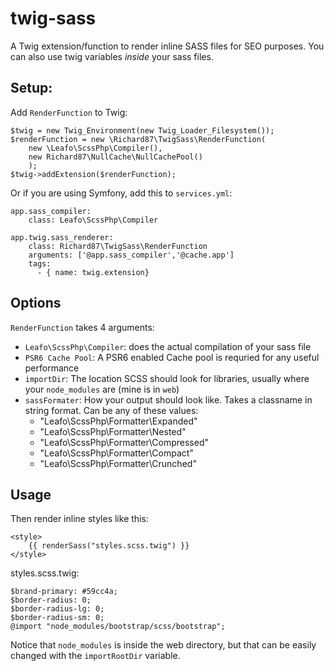 # twig-sass
A Twig extension/function to render inline SASS files for SEO purposes. You can also use twig variables *inside* your sass files.

## Setup:

Add `RenderFunction` to Twig:

    $twig = new Twig_Environment(new Twig_Loader_Filesystem());
    $renderFunction = new \Richard87\TwigSass\RenderFunction(
        new \Leafo\ScssPhp\Compiler(),
        new Richard87\NullCache\NullCachePool()
        );
    $twig->addExtension($renderFunction);


Or if you are using Symfony, add this to `services.yml`:
    
    app.sass_compiler:
        class: Leafo\ScssPhp\Compiler

    app.twig.sass_renderer:
        class: Richard87\TwigSass\RenderFunction
        arguments: ['@app.sass_compiler','@cache.app']
        tags:
          - { name: twig.extension}
          
## Options

`RenderFunction` takes 4 arguments:
  - `Leafo\ScssPhp\Compiler`: does the actual compilation of your sass file
  - `PSR6 Cache Pool`: A PSR6 enabled Cache pool is requried for any useful performance
  - `importDir`: The location SCSS should look for libraries, usually where your `node_modules` are (mine is in `web`)
  - `sassFormater`: How your output should look like. Takes a classname in string format. Can be any of these values:
    - "Leafo\ScssPhp\Formatter\Expanded"
    - "Leafo\ScssPhp\Formatter\Nested"
    - "Leafo\ScssPhp\Formatter\Compressed"
    - "Leafo\ScssPhp\Formatter\Compact"
    - "Leafo\ScssPhp\Formatter\Crunched"
          
## Usage
          
Then render inline styles like this:

    <style>
        {{ renderSass("styles.scss.twig") }}
    </style>
    
styles.scss.twig:

    $brand-primary: #59cc4a;
    $border-radius: 0;
    $border-radius-lg: 0;
    $border-radius-sm: 0;
    @import "node_modules/bootstrap/scss/bootstrap";
    
Notice that `node_modules` is inside the web directory, but that can be easily changed with the `importRootDir` variable.